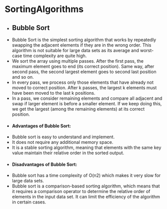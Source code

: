 # SortingAlgorithms
- ## Bubble Sort
* Bubble Sort is the simplest sorting algorithm that works by repeatedly swapping the adjacent elements if they are in the wrong order. This algorithm is not suitable for large data sets as its average and worst-case time complexity are quite high.
* We sort the array using multiple passes. After the first pass, the maximum element goes to end (its correct position). Same way, after second pass, the second largest element goes to second last position and so on.
* In every pass, we process only those elements that have already not moved to correct position. After k passes, the largest k elements must have been moved to the last k positions.
* In a pass, we consider remaining elements and compare all adjacent and swap if larger element is before a smaller element. If we keep doing this, we get the largest (among the remaining elements) at its correct position.
- #### Advantages of Bubble Sort:
* Bubble sort is easy to understand and implement.
* It does not require any additional memory space.
* It is a stable sorting algorithm, meaning that elements with the same key value maintain their relative order in the sorted output.
- #### Disadvantages of Bubble Sort:
* Bubble sort has a time complexity of O(n2) which makes it very slow for large data sets.
* Bubble sort is a comparison-based sorting algorithm, which means that it requires a comparison operator to determine the relative order of elements in the input data set. It can limit the efficiency of the algorithm in certain cases.

